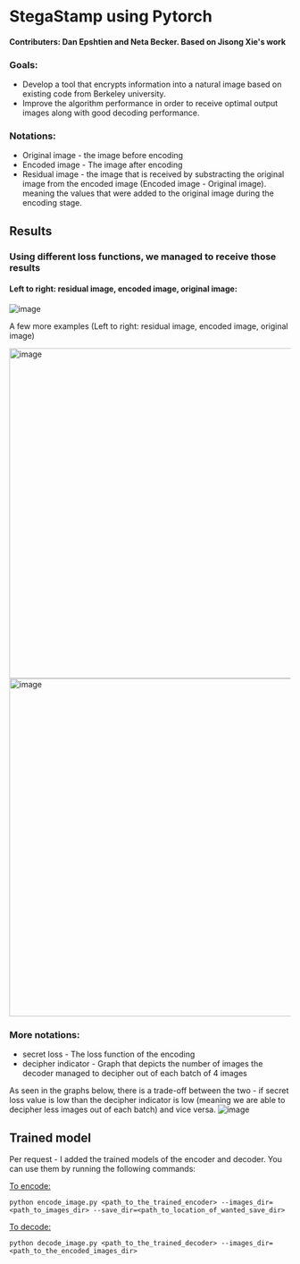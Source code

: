 # StegaStamp using Pytorch
#### Contributers: Dan Epshtien and Neta Becker. Based on Jisong Xie's work

### Goals: 
* Develop a tool that encrypts information into a natural image based on existing code from Berkeley university. 
* Improve the algorithm performance in order to receive optimal output images along with good decoding performance. 

### Notations:
* Original image - the image before encoding
* Encoded image - The image after encoding
* Residual image - the image that is received by substracting the original image from the encoded image (Encoded image - Original image). meaning the values that were added to the original image during the encoding stage.

## Results
### Using different loss functions, we managed to receive those results

#### Left to right: residual image, encoded image, original image:
![image](https://github.com/netabecker/Stegastamp_pytorch_version/assets/83274903/36e819c5-1109-4d81-93ef-205ad1da96d2)

A few more examples (Left to right: residual image, encoded image, original image)

<img width="591" alt="image" src="https://github.com/netabecker/Stegastamp_pytorch_version/assets/83274903/4d2518f3-5327-4d80-9d18-da5f11b1ab63">
<img width="605" alt="image" src="https://github.com/netabecker/Stegastamp_pytorch_version/assets/83274903/902eb630-93a4-4943-86ba-6b99b4d91480">

### More notations:
* secret loss - The loss function of the encoding
* decipher indicator - Graph that depicts the number of images the decoder managed to decipher out of each batch of 4 images

As seen in the graphs below, there is a trade-off between the two - if secret loss value is low than the decipher indicator is low (meaning we are able to decipher less images out of each batch) and vice versa.
![image](https://github.com/netabecker/Stegastamp_pytorch_version/assets/83274903/c4756dfa-3ada-43fd-8961-16a9fdd4b91c)

## Trained model
Per request - I added the trained models of the encoder and decoder. You can use them by running the following commands:

<ins>To encode:</ins>
```
python encode_image.py <path_to_the_trained_encoder> --images_dir=<path_to_images_dir> --save_dir=<path_to_location_of_wanted_save_dir>
```

<ins>To decode:</ins>
```
python decode_image.py <path_to_the_trained_decoder> --images_dir=<path_to_the_encoded_images_dir>
```
